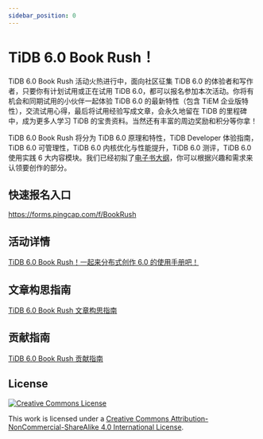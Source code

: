```yaml
---
sidebar_position: 0
---
```


# TiDB 6.0 Book Rush！

TiDB 6.0 Book Rush 活动火热进行中，面向社区征集 TiDB 6.0 的体验者和写作者，只要你有计划试用或正在试用 TiDB 6.0，都可以报名参加本次活动。你将有机会和同期试用的小伙伴一起体验 TiDB 6.0 的最新特性（包含 TiEM 企业版特性），交流试用心得，最后将试用经验写成文章，会永久地留在 TiDB 的里程碑中，成为更多人学习 TiDB 的宝贵资料。当然还有丰富的周边奖励和积分等你拿！

TiDB 6.0 Book Rush 将分为 TiDB 6.0 原理和特性，TiDB Developer 体验指南，TiDB 6.0 可管理性，TiDB 6.0 内核优化与性能提升，TiDB 6.0 测评，TiDB 6.0 使用实践 6 大内容模块。我们已经初拟了[电子书大纲](https://tidb.net/book/book-rush/)，你可以根据兴趣和需求来认领要创作的部分。

## 快速报名入口

https://forms.pingcap.com/f/BookRush

## 活动详情

[TiDB 6.0 Book Rush！一起来分布式创作 6.0 的使用手册吧！](7-event-guide/1-event-detail.md)

## 文章构思指南

[TiDB 6.0 Book Rush 文章构思指南](7-event-guide/2-article-guide.md)

## 贡献指南

[TiDB 6.0 Book Rush 贡献指南](7-event-guide/3-contribute-guide.md)

## License

[![Creative Commons License](https://i.creativecommons.org/l/by-nc-sa/4.0/88x31.png)](https://creativecommons.org/licenses/by-nc-sa/4.0/)

This work is licensed under a [Creative Commons Attribution-NonCommercial-ShareAlike 4.0 International License](https://creativecommons.org/licenses/by-nc-sa/4.0/).
